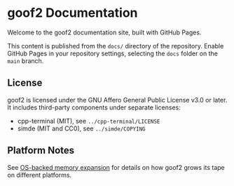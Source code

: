 # goof2 Documentation

Welcome to the goof2 documentation site, built with GitHub Pages.

This content is published from the `docs/` directory of the repository. Enable
GitHub Pages in your repository settings, selecting the `docs` folder on the
`main` branch.

## License

goof2 is licensed under the GNU Affero General Public License v3.0 or later.
It includes third-party components under separate licenses:

- cpp-terminal (MIT), see `../cpp-terminal/LICENSE`
- simde (MIT and CC0), see `../simde/COPYING`

## Platform Notes

See [OS-backed memory expansion](os-memory.md) for details on how goof2 grows
its tape on different platforms.
